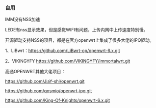 ### 自用
IMM没有NSS加速

LEDE有nss显示效果，但是感觉WIFI有问题，上传内网中上传速度特别慢。

开源驱动支持NSS的项目，都是在官方openwrt上集成了很多大佬的IPQ驱动。

1、LiBwrt：https://github.com/LiBwrt-op/openwrt-6.x.git

2、VIKINGYFY https://github.com/VIKINGYFY/immortalwrt.git


高通OPENWRT其他大佬项目：

https://github.com/JiaY-shi/openwrt.git

https://github.com/qosmio/openwrt-ipq.git

https://github.com/King-Of-Knights/openwrt-6.x.git